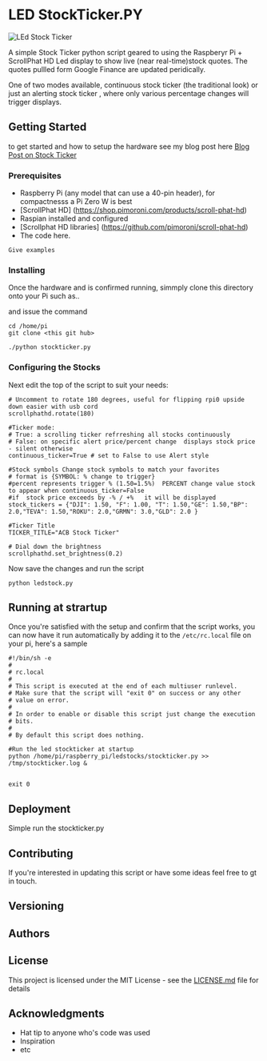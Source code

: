 # LED StockTicker.PY

![LEd Stock Ticker](www.abrandao.com/wp-content/uploads/2018/02/stockticker_scrollphat.gif)

A simple Stock Ticker python script geared to using the Raspberyr Pi + ScrollPhat HD Led display
to show live (near real-time)stock quotes. The quotes pullled form Google Finance are updated peridically. 

One of two modes available, continuous stock ticker (the traditional look) or just an alerting stock ticker , where only
various percentage changes will trigger displays.

## Getting Started

to get started and how to setup the hardware see my blog post here 
[Blog Post on Stock Ticker ](http://www.abrandao.com/2018/02/raspberry-pi-zero-w-led-stock-ticker-code-and-demo/)



### Prerequisites

  * Raspberry Pi (any model that can use a 40-pin header), for compactnesss a Pi Zero W is best
  * [ScrollPhat HD] (https://shop.pimoroni.com/products/scroll-phat-hd)
  * Raspian installed and configured
  * [Scrollphat HD libraries] (https://github.com/pimoroni/scroll-phat-hd)
  * The code here.

```
Give examples
```

### Installing

Once the hardware and is confirmed running,  simmply clone this directory onto your Pi such as..

and issue the command

```
cd /home/pi
git clone <this git hub>  
```

```./python stockticker.py```

### Configuring the Stocks

Next edit the top of the script to suit your needs:

```
# Uncomment to rotate 180 degrees, useful for flipping rpi0 upside down easier with usb cord
scrollphathd.rotate(180)

#Ticker mode: 
# True: a scrolling ticker refrreshing all stocks continuously
# False: on specific alert price/percent change  displays stock price - silent otherwise
continuous_ticker=True # set to False to use Alert style

#Stock symbols Change stock symbols to match your favorites 
# format is {SYMBOL: % change to trigger}
#percent represents trigger % (1.50=1.5%)  PERCENT change value stock to appear when continuous_ticker=False
#if  stock price exceeds by -% / +%   it will be displayed
stock_tickers = {"DJI": 1.50, "F": 1.00, "T": 1.50,"GE": 1.50,"BP": 2.0,"TEVA": 1.50,"ROKU": 2.0,"GRMN": 3.0,"GLD": 2.0 }

#Ticker Title
TICKER_TITLE="ACB Stock Ticker"

# Dial down the brightness
scrollphathd.set_brightness(0.2)
```

Now save the changes and run the script

```python ledstock.py ```   

## Running at strartup

Once you're satisfied with the setup and confirm that the script works, you can now have it run automatically by adding it to the 
```/etc/rc.local``` file on your pi, here's a sample

```
#!/bin/sh -e
#
# rc.local
#
# This script is executed at the end of each multiuser runlevel.
# Make sure that the script will "exit 0" on success or any other
# value on error.
#
# In order to enable or disable this script just change the execution
# bits.
#
# By default this script does nothing.

#Run the led stockticker at startup
python /home/pi/raspberry_pi/ledstocks/stockticker.py >> /tmp/stockticker.log &


exit 0

```

## Deployment

Simple run the stockticker.py

## Contributing

If you're interested in updating this script or have some ideas feel free to gt in touch.

## Versioning


## Authors


## License

This project is licensed under the MIT License - see the [LICENSE.md](LICENSE.md) file for details

## Acknowledgments

* Hat tip to anyone who's code was used
* Inspiration
* etc
